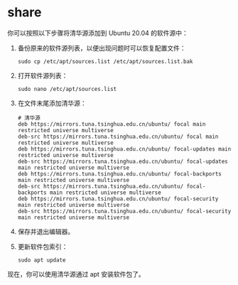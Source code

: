 # share
你可以按照以下步骤将清华源添加到 Ubuntu 20.04 的软件源中：

1. 备份原来的软件源列表，以便出现问题时可以恢复配置文件：

   ```
   sudo cp /etc/apt/sources.list /etc/apt/sources.list.bak
   ```

2. 打开软件源列表：

   ```
   sudo nano /etc/apt/sources.list
   ```

3. 在文件末尾添加清华源：

   ```
   # 清华源
   deb https://mirrors.tuna.tsinghua.edu.cn/ubuntu/ focal main restricted universe multiverse
   deb-src https://mirrors.tuna.tsinghua.edu.cn/ubuntu/ focal main restricted universe multiverse
   deb https://mirrors.tuna.tsinghua.edu.cn/ubuntu/ focal-updates main restricted universe multiverse
   deb-src https://mirrors.tuna.tsinghua.edu.cn/ubuntu/ focal-updates main restricted universe multiverse
   deb https://mirrors.tuna.tsinghua.edu.cn/ubuntu/ focal-backports main restricted universe multiverse
   deb-src https://mirrors.tuna.tsinghua.edu.cn/ubuntu/ focal-backports main restricted universe multiverse
   deb https://mirrors.tuna.tsinghua.edu.cn/ubuntu/ focal-security main restricted universe multiverse
   deb-src https://mirrors.tuna.tsinghua.edu.cn/ubuntu/ focal-security main restricted universe multiverse
   ```

4. 保存并退出编辑器。

5. 更新软件包索引：

   ```
   sudo apt update
   ```

现在，你可以使用清华源通过 apt 安装软件包了。